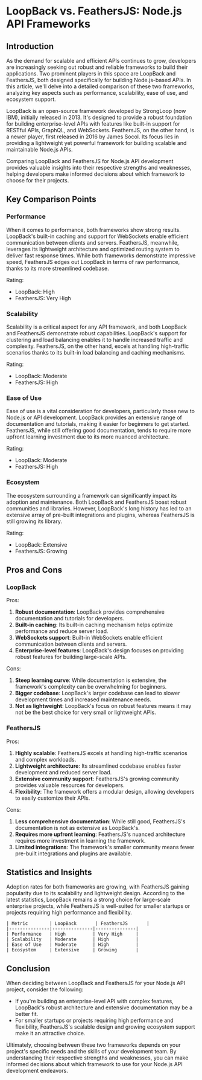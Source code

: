# LoopBack vs. FeathersJS: Node.js API Frameworks
## Introduction
As the demand for scalable and efficient APIs continues to grow, developers are increasingly seeking out robust and reliable frameworks to build their applications. Two prominent players in this space are LoopBack and FeathersJS, both designed specifically for building Node.js-based APIs. In this article, we'll delve into a detailed comparison of these two frameworks, analyzing key aspects such as performance, scalability, ease of use, and ecosystem support.

LoopBack is an open-source framework developed by StrongLoop (now IBM), initially released in 2013. It's designed to provide a robust foundation for building enterprise-level APIs with features like built-in support for RESTful APIs, GraphQL, and WebSockets. FeathersJS, on the other hand, is a newer player, first released in 2016 by James Socol. Its focus lies in providing a lightweight yet powerful framework for building scalable and maintainable Node.js APIs.

Comparing LoopBack and FeathersJS for Node.js API development provides valuable insights into their respective strengths and weaknesses, helping developers make informed decisions about which framework to choose for their projects.

## Key Comparison Points

### Performance
When it comes to performance, both frameworks show strong results. LoopBack's built-in caching and support for WebSockets enable efficient communication between clients and servers. FeathersJS, meanwhile, leverages its lightweight architecture and optimized routing system to deliver fast response times. While both frameworks demonstrate impressive speed, FeathersJS edges out LoopBack in terms of raw performance, thanks to its more streamlined codebase.

Rating:
* LoopBack: High
* FeathersJS: Very High

### Scalability
Scalability is a critical aspect for any API framework, and both LoopBack and FeathersJS demonstrate robust capabilities. LoopBack's support for clustering and load balancing enables it to handle increased traffic and complexity. FeathersJS, on the other hand, excels at handling high-traffic scenarios thanks to its built-in load balancing and caching mechanisms.

Rating:
* LoopBack: Moderate
* FeathersJS: High

### Ease of Use
Ease of use is a vital consideration for developers, particularly those new to Node.js or API development. LoopBack provides an extensive range of documentation and tutorials, making it easier for beginners to get started. FeathersJS, while still offering good documentation, tends to require more upfront learning investment due to its more nuanced architecture.

Rating:
* LoopBack: Moderate
* FeathersJS: High

### Ecosystem
The ecosystem surrounding a framework can significantly impact its adoption and maintenance. Both LoopBack and FeathersJS boast robust communities and libraries. However, LoopBack's long history has led to an extensive array of pre-built integrations and plugins, whereas FeathersJS is still growing its library.

Rating:
* LoopBack: Extensive
* FeathersJS: Growing

## Pros and Cons

### LoopBack

Pros:

1. **Robust documentation**: LoopBack provides comprehensive documentation and tutorials for developers.
2. **Built-in caching**: Its built-in caching mechanism helps optimize performance and reduce server load.
3. **WebSockets support**: Built-in WebSockets enable efficient communication between clients and servers.
4. **Enterprise-level features**: LoopBack's design focuses on providing robust features for building large-scale APIs.

Cons:

1. **Steep learning curve**: While documentation is extensive, the framework's complexity can be overwhelming for beginners.
2. **Bigger codebase**: LoopBack's larger codebase can lead to slower development times and increased maintenance needs.
3. **Not as lightweight**: LoopBack's focus on robust features means it may not be the best choice for very small or lightweight APIs.

### FeathersJS

Pros:

1. **Highly scalable**: FeathersJS excels at handling high-traffic scenarios and complex workloads.
2. **Lightweight architecture**: Its streamlined codebase enables faster development and reduced server load.
3. **Extensive community support**: FeathersJS's growing community provides valuable resources for developers.
4. **Flexibility**: The framework offers a modular design, allowing developers to easily customize their APIs.

Cons:

1. **Less comprehensive documentation**: While still good, FeathersJS's documentation is not as extensive as LoopBack's.
2. **Requires more upfront learning**: FeathersJS's nuanced architecture requires more investment in learning the framework.
3. **Limited integrations**: The framework's smaller community means fewer pre-built integrations and plugins are available.

## Statistics and Insights

Adoption rates for both frameworks are growing, with FeathersJS gaining popularity due to its scalability and lightweight design. According to the latest statistics, LoopBack remains a strong choice for large-scale enterprise projects, while FeathersJS is well-suited for smaller startups or projects requiring high performance and flexibility.

```
| Metric        | LoopBack       | FeathersJS       |
|---------------|---------------|---------------|
| Performance   | High          | Very High     |
| Scalability   | Moderate      | High          |
| Ease of Use   | Moderate      | High          |
| Ecosystem     | Extensive     | Growing       |
```

## Conclusion
When deciding between LoopBack and FeathersJS for your Node.js API project, consider the following:

* If you're building an enterprise-level API with complex features, LoopBack's robust architecture and extensive documentation may be a better fit.
* For smaller startups or projects requiring high performance and flexibility, FeathersJS's scalable design and growing ecosystem support make it an attractive choice.

Ultimately, choosing between these two frameworks depends on your project's specific needs and the skills of your development team. By understanding their respective strengths and weaknesses, you can make informed decisions about which framework to use for your Node.js API development endeavors.